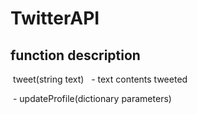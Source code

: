 # TwitterAPI

## function description
  
  tweet(string text)
   - text contents tweeted
  
  - updateProfile(dictionary parameters)
